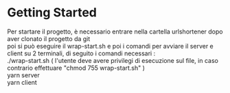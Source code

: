 # Getting Started

Per startare il progetto, è necessario entrare nella cartella urlshortener dopo aver clonato il progetto da git \
poi si può eseguire il wrap-start.sh e poi i comandi per avviare il server e client su 2 terminali, di seguito i comandi necessari : \
./wrap-start.sh ( l'utente deve avere privilegi di esecuzione sul file, in caso contrario effettuare "chmod 755 wrap-start.sh" )\
yarn server \
yarn client
